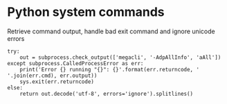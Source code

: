 Python system commands
======================

Retrieve command output, handle bad exit command and ignore unicode errors

    try:
        out = subprocess.check_output(['megacli', '-AdpAllInfo', 'aAll'])
    except subprocess.CalledProcessError as err:
        print('Error {} running "{}": {}'.format(err.returncode, ' '.join(err.cmd), err.output))
        sys.exit(err.returncode)
    else:
        return out.decode('utf-8', errors='ignore').splitlines()

